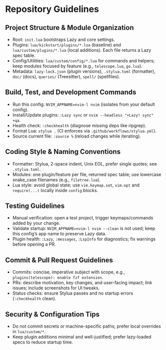 # Repository Guidelines

## Project Structure & Module Organization
- Root: `init.lua` bootstraps Lazy and core settings.
- Plugins: `lua/kickstart/plugins/*.lua` (baseline) and `lua/custom/plugins/*.lua` (local additions). Each file returns a Lazy spec table.
- Config/Utilities: `lua/custom/config/*.lua` for commands and helpers; keep modules focused by feature (e.g., `telescope.lua`, `go.lua`).
- Metadata: `lazy-lock.json` (plugin versions), `.stylua.toml` (formatter), `doc/` (docs), `queries/` (Treesitter), `spell/` (spellfiles).

## Build, Test, and Development Commands
- Run this config: `NVIM_APPNAME=nvim-l nvim` (isolates from your default config).
- Install/Update plugins: `:Lazy sync` or `nvim --headless "+Lazy! sync" +qa`.
- Health check: `:checkhealth` (diagnose missing deps like ripgrep).
- Format Lua: `stylua .` (CI enforces via `.github/workflows/stylua.yml`).
- Source current file: `:source %` (reload changes while iterating).

## Coding Style & Naming Conventions
- Formatter: Stylua, 2-space indent, Unix EOL, prefer single quotes; see `.stylua.toml`.
- Modules: one plugin/feature per file, returned spec table; use lowercase snake_case filenames (e.g., `filetree.lua`).
- Lua style: avoid global state; use `vim.keymap.set`, `vim.opt` and `require(...)` locally inside `config` blocks.

## Testing Guidelines
- Manual verification: open a test project, trigger keymaps/commands added by your change.
- Validate startup: `NVIM_APPNAME=nvim-l nvim --clean` is not used; keep this config’s app name to preserve Lazy data.
- Plugin health: `:Lazy`, `:messages`, `:LspInfo` for diagnostics; fix warnings before opening a PR.

## Commit & Pull Request Guidelines
- Commits: concise, imperative subject with scope, e.g., `plugins(telescope): enable fzf extension`.
- PRs: describe motivation, key changes, and user-facing impact; link issues; include screenshots for UI tweaks.
- Status checks: ensure Stylua passes and no startup errors (`:checkhealth` clean).

## Security & Configuration Tips
- Do not commit secrets or machine-specific paths; prefer local overrides in `lua/custom/*`.
- Keep plugin additions minimal and well-justified; prefer lazy-loaded specs to reduce startup time.
